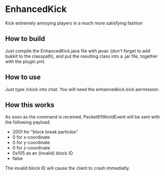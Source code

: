 EnhancedKick
============

Kick extremely annoying players in a much more satisfying fashion

How to build
------------

Just compile the EnhancedKick.java file with javac (don't forget to add bukkit to the classpath), and put the resulting class into a .jar file, together with the plugin.yml.

How to use
----------

Just type /ckick <username> into chat. You will need the enhancedkick.kick permission.

How this works
--------------

As soon as the command is received, Packet61WorldEvent will be sent with the following payload:

- 2001 for "block break particles"
- 0 for x-coordinate
- 0 for y-coordinate
- 0 for z-coordinate
- 0x105 as an (invalid) block ID
- false

The invalid block ID will cause the client to crash immediatly.
